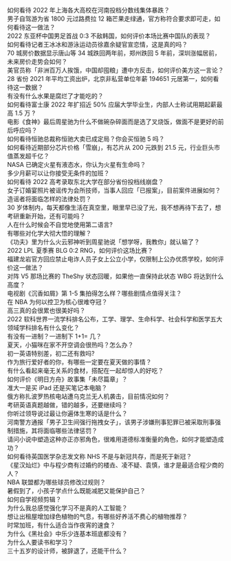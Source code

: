 如何看待 2022 年上海各大高校在河南投档分数线集体暴跌？  
男子自驾游为省 1800 元过路费拉 12 箱芒果走绿通，官方称符合要求即可走，如何看待这一做法？  
2022 东亚杯中国男足首战 0:3 不敌韩国，如何评价本场比赛中国队的表现？  
如何看待记者王冰冰和游泳运动员徐嘉余疑官宣恋情，这是真的吗？  
70 城房价数据显示唐山等 34 城跌回两年前，郑州跌回 5 年前，深圳涨幅居前，未来房价走势会如何？  
美官员称「非洲百万人挨饿，中国却囤粮」遭中方反击，如何评价美方这一言论？  
28 省份 2021 年平均工资出炉，北京非私营单位年薪 194651 元居第一，如何看待这一数据？  
有没有什么水果是腐烂了才能吃的？  
如何看待富士康 2022 年扩招近 50% 应届大学毕业生，内部人士称试用期起薪最高 1.5 万 ?  
电影《食神》最后周星驰为什么不做碗杂碎面而是选了叉烧饭，做面不是更好的前后呼应吗？  
如何看待恒驰总裁称恒驰大卖已成定局？你会买恒驰 5 吗？  
如何看待近期部分芯片价格「雪崩」，有芯片从 200 元跌到 21.5 元，行业巨头市值蒸发超千亿？  
NASA 已确定火星有液态水，你认为火星有生命吗？  
多少月薪可以让你接受无条件的加班？  
如何看待 2022 高考录取东北大学在部分省份投档线崩盘？  
女子订婚宴照片被谣传为会所技师，当事人回应「已报案」，目前案件进展如何？造谣者将面临怎样的法律处罚？  
30 岁体制内，每天都像生活在真空里，眼里早已没了光，我不想再待下去了，想考研重新开始，还有可能吗？  
人在什么时候会不自觉地使用第二语言?  
有哪些对化学大彻大悟的理解？  
《功夫》里为什么火云邪神听到周星驰说「想学呀，我教你」就认输了？  
2022 LPL 夏季赛 BLG 0:2 RNG，如何评价这场比赛？  
福建龙岩官方回应禁止电诈人员子女上公立小学，仅限制上公办优质学校，如何评价这一做法？  
对阵 V5 那场比赛的 TheShy 状态回暖，如果他一直保持此状态 WBG 将达到什么高度？  
电视剧《沉香如屑》第 1-5 集拍得怎么样？哪些剧情点值得关注？  
在 NBA 为何以控卫为核心很难夺冠？  
高三真的会很累也很美好吗？  
2022 软科世界一流学科排名公布，工学、理学、生命科学、社会科学和医学五大领域学科排名有什么变化？  
有没有一进制？一进制下 1+1= 几？  
夏天，小猫咪在家不开空调会很热吗？怎么办？  
初一英语特别差，初二还有救吗?  
作为旅行爱好者的你，有哪些一定要在夏天做的事情？  
有什么看起来毫无关系的食材，搭配在一起却惊人的好吃？  
如何评价《明日方舟》故事集「未尽篇章」？  
准大一是买 iPad 还是买笔记本电脑？  
俄方称扎波罗热核电站遭乌克兰无人机袭击，目前情况如何？  
考研英语真题越做，错的越多，还要继续吗？  
你听过领导说过最让你遍体生寒的话是什么？  
河南警方通报「男子卫生间强行拖拽女子」，该男子涉嫌刑事犯罪已被采取刑事强制措施，其将面临哪些法律惩罚？  
请问小说中塑造这种亦正亦邪角色，很难用道德标准衡量的角色，如何才能塑造成功？  
如何看待英国医学杂志发文称 NHS 不是与新冠共存，而是死于新冠？  
《星汉灿烂》中与程少商有过婚约的楼垚、凌不疑、袁慎，谁才是最适合程少商的人？  
NBA 联盟都为哪些球员修改过规则？  
暑假到了，小孩子学点什么既能减肥又能保护自己？  
如何自学视频剪辑？  
为什么我总感觉强化学习不是真的人工智能？  
想让出租屋增加绿色植物的气息，有哪些好养活不费心的植物推荐？  
时常加班，有什么适合当作夜宵的速食？  
为什么《黑社会》中乐少连基本班底都没有？  
为什么人要读书和学习？  
三十五岁的设计师，被辞退了，还能干什么？  

